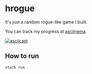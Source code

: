 # hrogue

It's just a random rogue-like game I built.

You can track my progress at [asciinema](https://asciinema.org/~rasen).

[![asciicast](https://asciinema.org/a/330274.svg)](https://asciinema.org/a/330274)

## How to run

```sh
stack run
```
